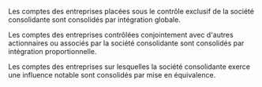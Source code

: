  
 Les comptes des entreprises placées sous le contrôle exclusif de la société consolidante sont consolidés par intégration globale.  

  
 Les comptes des entreprises contrôlées conjointement avec d'autres actionnaires ou associés par la société consolidante sont consolidés par intégration proportionnelle.  

  
 Les comptes des entreprises sur lesquelles la société consolidante exerce une influence notable sont consolidés par mise en équivalence.  
